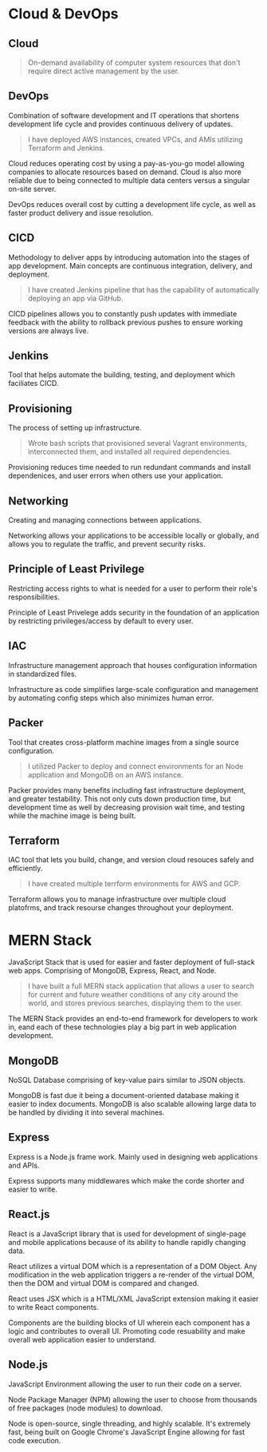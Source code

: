 # Cloud & DevOps

## Cloud
> On-demand availability of computer system resources that don't require direct active management by the user. 

## DevOps
Combination of software development and IT operations that shortens development life cycle and provides continuous delivery of updates.

>I have deployed AWS instances, created VPCs, and AMIs utilizing Terraform and Jenkins.

Cloud reduces operating cost by using a pay-as-you-go model allowing companies to allocate resources based on demand. Cloud is also more reliable due to being connected to multiple data centers versus a singular on-site server.

DevOps reduces overall cost by cutting a development life cycle, as well as faster product delivery and issue resolution.

## CICD
Methodology to deliver apps by introducing automation into the stages of app development. Main concepts are continuous integration, delivery, and deployment.

>I have created Jenkins pipeline that has the capability of automatically deploying an app via GitHub.

CICD pipelines allows you to constantly push updates with immediate feedback with the ability to rollback previous pushes to ensure working versions are always live.

## Jenkins
Tool that helps automate the building, testing, and deployment which faciliates CICD.

## Provisioning
The process of setting up infrastructure.

>Wrote bash scripts that provisioned several Vagrant environments, interconnected them, and installed all required dependencies.

Provisioning reduces time needed to run redundant commands and install dependenices, and user errors when others use your application.

## Networking
Creating and managing connections between applications.

Networking allows your applications to be accessible locally or globally, and allows you to regulate the traffic, and prevent security risks.

## Principle of Least Privilege
Restricting access rights to what is needed for a user to perform their role's responsibilities.

Principle of Least Privelege adds security in the foundation of an application by restricting privileges/access by default to every user.

## IAC
Infrastructure management approach that houses configuration information in standardized files.

Infrastructure as code simplifies large-scale configuration and management by automating config steps which also minimizes human error.

## Packer
Tool that creates cross-platform machine images from a single source configuration.

>I utilized Packer to deploy and connect environments for an Node application and MongoDB on an AWS instance.

Packer provides many benefits including fast infrastructure deployment, and greater testability. This not only cuts down production time, but development time as well by decreasing provision wait time, and testing while the machine image is being built.

## Terraform 
IAC tool that lets you build, change, and version cloud resouces safely and efficiently.

>I have created multiple terrform environments for AWS and GCP.

Terraform allows you to manage infrastructure over multiple cloud platofrms, and track resourse changes throughout your deployment.


# MERN Stack

JavaScript Stack that is used for easier and faster deployment of full-stack web apps. Comprising of MongoDB, Express, React, and Node. 

>I have built a full MERN stack application that allows a user to search for current and future weather conditions of any city around the world, and stores previous searches, displaying them to the user.

The MERN Stack provides an end-to-end framework for developers to work in, eand each of these technologies play a big part in web application development.

## MongoDB

NoSQL Database comprising of key-value pairs similar to JSON objects. 

MongoDB is fast due it being a document-oriented database making it easier to index documents. MongoDB is also scalable allowing large data to be handled by dividing it into several machines. 

## Express

Express is a Node.js frame work. Mainly used in designing web applications and APIs. 

Express supports many middlewares which make the corde shorter and easier to write.

## React.js

React is a JavaScript library that is used for development of single-page and mobile applications because of its ability to handle rapidly changing data.

React utilizes a virtual DOM which is a representation of a DOM Object. Any modification in the web application triggers a re-render of the virtual DOM, then the DOM and virtual DOM is compared and changed.

React uses JSX which is a HTML/XML JavaScript extension making it easier to write React components.

Components are the building blocks of UI wherein each component has a logic and contributes to overall UI. Promoting code resuability and make overall web application easier to understand.

## Node.js

JavaScript Environment allowing the user to run their code on a server.

Node Package Manager (NPM) allowing the user to choose from thousands of free packages (node modules) to download.

Node is open-source, single threading, and highly scalable. It's extremely fast, being built on Google Chrome's JavaScript Engine allowing for fast code execution.